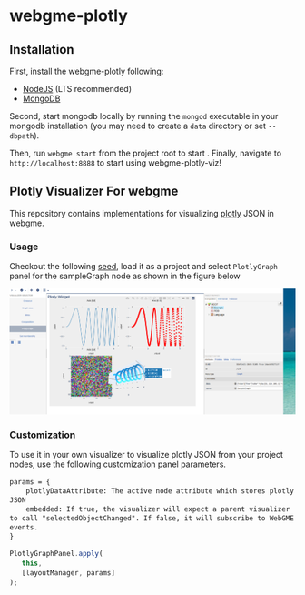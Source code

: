 # webgme-plotly
## Installation
First, install the webgme-plotly following:
- [NodeJS](https://nodejs.org/en/) (LTS recommended)
- [MongoDB](https://www.mongodb.com/)

Second, start mongodb locally by running the `mongod` executable in your mongodb installation (you may need to create a `data` directory or set `--dbpath`).

Then, run `webgme start` from the project root to start . Finally, navigate to `http://localhost:8888` to start using webgme-plotly-viz!

## Plotly Visualizer For webgme
This repository contains implementations for visualizing [plotly](https://plotly.com/javascript/) JSON in webgme. 

### Usage
Checkout the following [seed](./src/seeds/testProject.webgmex), load it as a project and select `PlotlyGraph` panel
 for the sampleGraph node as shown in the figure below
 
![sample-image](./images/sample.png)
 
### Customization
To use it in your own visualizer to visualize plotly JSON from your project nodes, use the following customization
 panel parameters. 
```
params = {
    plotlyDataAttribute: The active node attribute which stores plotly JSON
    embedded: If true, the visualizer will expect a parent visualizer to call "selectedObjectChanged". If false, it will subscribe to WebGME events.
}
```
 
 ```javascript
PlotlyGraphPanel.apply(
    this,
    [layoutManager, params]
);
```
 
